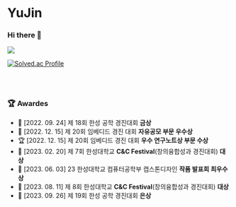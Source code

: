 # YuJin

### Hi there 👋
<img src="https://github-readme-stats.vercel.app/api?username=ujkkk&show_icons=truedisable_animations=true&theme=vue">

[![Solved.ac Profile](http://mazassumnida.wtf/api/v2/generate_badge?boj=kuj0111)](https://solved.ac/kuj0111/)



<br><br>
### 🏆 Awardes
- 🥇 [2022. 09. 24] 제 18회 한성 공학 경진대회 **금상**
- 🥈 [2022. 12. 15] 제 20회 임베디드 경진 대회 **자유공모 부문 우수상**
- 🏆 [2022. 12. 15] 제 20회 임베디드 경진 대회 **우수 연구노트상 부문 수상**
- 🥇 [2023. 02. 20] 제 7회 한성대학교 **C&C Festival**(창의융합성과 경진대회) **대상**
- 🥇 [2023. 06. 03] 23 한성대학교 컴퓨터공학부 캡스톤디자인 **작품 발표회 최우수상**
- 🥇 [2023. 08. 11] 제 8회 한성대학교 **C&C Festival**(창의융합성과 경진대회) **대상**
- 🥈 [2023. 09. 26] 제 19회 한성 공학 경진대회 **은상**

